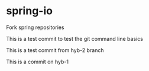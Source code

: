 # spring-io
Fork spring repositories

This is a test commit to test the git command line basics

This is a test commit from hyb-2 branch

This is a commit on hyb-1



